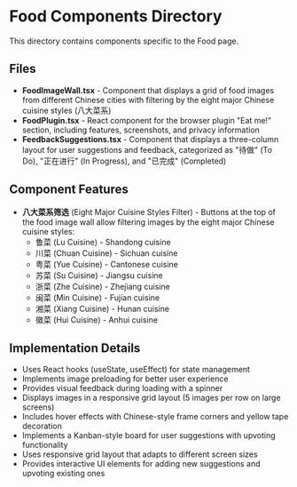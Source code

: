 # Food Components Directory

This directory contains components specific to the Food page.

## Files

- **FoodImageWall.tsx** - Component that displays a grid of food images from different Chinese cities with filtering by the eight major Chinese cuisine styles (八大菜系)
- **FoodPlugin.tsx** - React component for the browser plugin "Eat me!" section, including features, screenshots, and privacy information
- **FeedbackSuggestions.tsx** - Component that displays a three-column layout for user suggestions and feedback, categorized as "待做" (To Do), "正在进行" (In Progress), and "已完成" (Completed)

## Component Features

- **八大菜系筛选** (Eight Major Cuisine Styles Filter) - Buttons at the top of the food image wall allow filtering images by the eight major Chinese cuisine styles:
  - 鲁菜 (Lu Cuisine) - Shandong cuisine
  - 川菜 (Chuan Cuisine) - Sichuan cuisine
  - 粤菜 (Yue Cuisine) - Cantonese cuisine
  - 苏菜 (Su Cuisine) - Jiangsu cuisine
  - 浙菜 (Zhe Cuisine) - Zhejiang cuisine
  - 闽菜 (Min Cuisine) - Fujian cuisine
  - 湘菜 (Xiang Cuisine) - Hunan cuisine
  - 徽菜 (Hui Cuisine) - Anhui cuisine

## Implementation Details

- Uses React hooks (useState, useEffect) for state management
- Implements image preloading for better user experience
- Provides visual feedback during loading with a spinner
- Displays images in a responsive grid layout (5 images per row on large screens)
- Includes hover effects with Chinese-style frame corners and yellow tape decoration
- Implements a Kanban-style board for user suggestions with upvoting functionality
- Uses responsive grid layout that adapts to different screen sizes
- Provides interactive UI elements for adding new suggestions and upvoting existing ones
